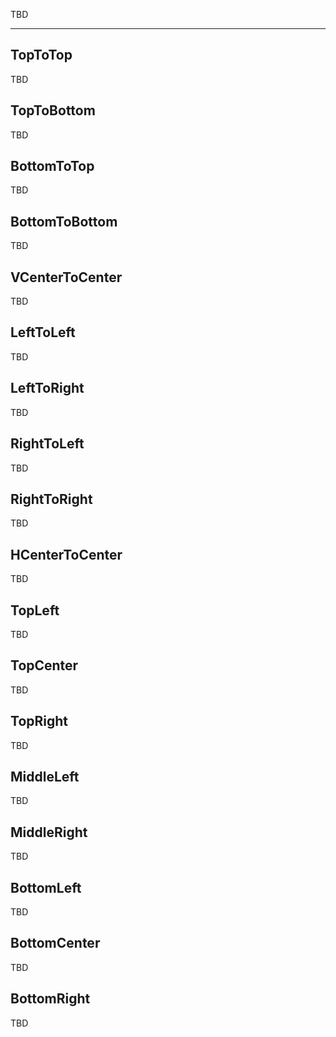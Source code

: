 TBD

___

## TopToTop

TBD

## TopToBottom

TBD

## BottomToTop

TBD

## BottomToBottom

TBD

## VCenterToCenter

TBD

## LeftToLeft

TBD

## LeftToRight

TBD

## RightToLeft

TBD

## RightToRight

TBD

## HCenterToCenter

TBD

## TopLeft

TBD

## TopCenter

TBD

## TopRight

TBD

## MiddleLeft

TBD

## MiddleRight

TBD

## BottomLeft

TBD

## BottomCenter

TBD

## BottomRight

TBD